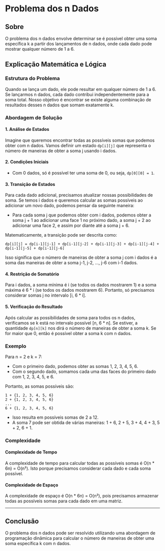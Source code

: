 # Problema dos n Dados

## Sobre

O problema dos n dados envolve determinar se é possível obter uma soma específica k a partir dos lançamentos de n dados, onde cada dado pode mostrar qualquer número de 1 a 6.

## Explicação Matemática e Lógica

### Estrutura do Problema

Quando se lança um dado, ele pode resultar em qualquer número de 1 a 6. Se lançarmos n dados, cada dado contribui independentemente para a soma total. Nosso objetivo é encontrar se existe alguma combinação de resultados desses n dados que somam exatamente k.

### Abordagem de Solução

#### 1. Análise de Estados

Imagine que queremos encontrar todas as possíveis somas que podemos obter com n dados. Vamos definir um estado `dp[i][j]` que representa o número de maneiras de obter a soma j usando i dados.

#### 2. Condições Iniciais

- Com 0 dados, só é possível ter uma soma de 0, ou seja, `dp[0][0] = 1`.

#### 3. Transição de Estados

Para cada dado adicional, precisamos atualizar nossas possibilidades de soma. Se temos i dados e queremos calcular as somas possíveis ao adicionar um novo dado, podemos pensar da seguinte maneira:

- Para cada soma j que podemos obter com i dados, podemos obter a soma j + 1 ao adicionar uma face 1 no próximo dado, a soma j + 2 ao adicionar uma face 2, e assim por diante até a soma j + 6.

Matematicamente, a transição pode ser descrita como:

`dp[i][j] = dp[i-1][j-1] + dp[i-1][j-2] + dp[i-1][j-3] + dp[i-1][j-4] + dp[i-1][j-5] + dp[i-1][j-6]`

Isso significa que o número de maneiras de obter a soma j com i dados é a soma das maneiras de obter a soma j-1, j-2, ..., j-6 com i-1 dados.

#### 4. Restrição de Somatório

Para i dados, a soma mínima é i (se todos os dados mostrarem 1) e a soma máxima é 6 * i (se todos os dados mostrarem 6). Portanto, só precisamos considerar somas j no intervalo [i, 6 * i].

#### 5. Verificação do Resultado

Após calcular as possibilidades de soma para todos os n dados, verificamos se k está no intervalo possível [n, 6 * n]. Se estiver, a quantidade `dp[n][k]` nos dirá o número de maneiras de obter a soma k. Se for maior que 0, então é possível obter a soma k com n dados.

### Exemplo

Para n = 2 e k = 7:

- Com o primeiro dado, podemos obter as somas 1, 2, 3, 4, 5, 6.
- Com o segundo dado, somamos cada uma das faces do primeiro dado com 1, 2, 3, 4, 5, e 6.

Portanto, as somas possíveis são:

```
1 + {1, 2, 3, 4, 5, 6}
2 + {1, 2, 3, 4, 5, 6}
...
6 + {1, 2, 3, 4, 5, 6}
```

- Isso resulta em possíveis somas de 2 a 12.
- A soma 7 pode ser obtida de várias maneiras: 1 + 6, 2 + 5, 3 + 4, 4 + 3, 5 + 2, 6 + 1.

### Complexidade

#### Complexidade de Tempo

A complexidade de tempo para calcular todas as possíveis somas é O(n * 6n) = O(n²). Isto porque precisamos considerar cada dado e cada soma possível.

#### Complexidade de Espaço

A complexidade de espaço é O(n * 6n) = O(n²), pois precisamos armazenar todas as possíveis somas para cada dado em uma matriz.

---

## Conclusão

O problema dos n dados pode ser resolvido utilizando uma abordagem de programação dinâmica para calcular o número de maneiras de obter uma soma específica k com n dados.